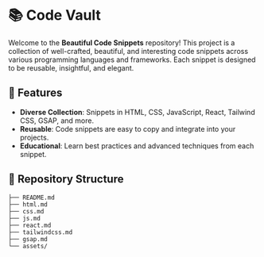 # 📚 Code Vault

Welcome to the **Beautiful Code Snippets** repository! This project is a collection of well-crafted, beautiful, and interesting code snippets across various programming languages and frameworks. Each snippet is designed to be reusable, insightful, and elegant.

## 🌟 Features

- **Diverse Collection**: Snippets in HTML, CSS, JavaScript, React, Tailwind CSS, GSAP, and more.
- **Reusable**: Code snippets are easy to copy and integrate into your projects.
- **Educational**: Learn best practices and advanced techniques from each snippet.

## 📂 Repository Structure

```plaintext
├── README.md
├── html.md
├── css.md
├── js.md
├── react.md
├── tailwindcss.md
├── gsap.md
└── assets/
